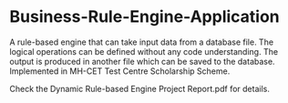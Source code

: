 # Business-Rule-Engine-Application
A rule-based engine that can take input data from a database file. The logical operations can be defined without any code understanding. The output is produced in another file which can be saved to the database.
Implemented in MH-CET Test Centre Scholarship Scheme.

Check the Dynamic Rule-based Engine Project Report.pdf for details.

